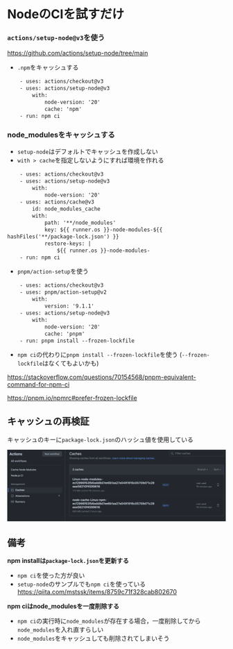 # NodeのCIを試すだけ

### `actions/setup-node@v3`を使う

https://github.com/actions/setup-node/tree/main

-   `.npm`をキャッシュする

```
    - uses: actions/checkout@v3
    - uses: actions/setup-node@v3
        with:
            node-version: '20'
            cache: 'npm'
    - run: npm ci
```

### node_modulesをキャッシュする

-   `setup-node`はデフォルトでキャッシュを作成しない
-   `with > cache`を指定しないようにすれば環境を作れる

```
    - uses: actions/checkout@v3
    - uses: actions/setup-node@v3
        with:
            node-version: '20'
    - uses: actions/cache@v3
        id: node_modules_cache
        with:
            path: '**/node_modules'
            key: ${{ runner.os }}-node-modules-${{ hashFiles('**/package-lock.json') }}
            restore-keys: |
                ${{ runner.os }}-node-modules-
    - run: npm ci
```

-   `pnpm/action-setup`を使う

```
    - uses: actions/checkout@v3
    - uses: pnpm/action-setup@v2
        with:
            version: '9.1.1'
    - uses: actions/setup-node@v3
        with:
            node-version: '20'
            cache: 'pnpm'
    - run: pnpm install --frozen-lockfile
```

-   `npm ci`の代わりに`pnpm install --frozen-lockfile`を使う (`--frozen-lockfile`はなくてもよいかも)

https://stackoverflow.com/questions/70154568/pnpm-equivalent-command-for-npm-ci

https://pnpm.io/npmrc#prefer-frozen-lockfile

## キャッシュの再検証

キャッシュのキーに`package-lock.json`のハッシュ値を使用している

![alt text](img/README.png)

## 備考

**npm installは`package-lock.json`を更新する**

-   `npm ci`を使った方が良い
-   `setup-node`のサンプルでも`npm ci`を使っている
    https://qiita.com/mstssk/items/8759c71f328cab802670

**npm ciはnode_modulesを一度削除する**

-   `npm ci`の実行時に`node_modules`が存在する場合，一度削除してから`node_modules`を入れ直すらしい
-   `node_modules`をキャッシュしても削除されてしまいそう
